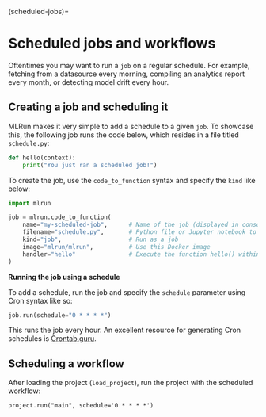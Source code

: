 (scheduled-jobs)=
# Scheduled jobs and workflows

Oftentimes you may want to run a `job` on a regular schedule. For example, fetching from a datasource every morning, compiling an analytics report every month, or detecting model drift every hour.

## Creating a job and scheduling it

MLRun makes it very simple to add a schedule to a given `job`. To showcase this, the following job runs the code below, which resides in a file titled `schedule.py`:

```python
def hello(context):
    print("You just ran a scheduled job!")
```

To create the job, use the `code_to_function` syntax and specify the `kind` like below:

```python
import mlrun

job = mlrun.code_to_function(
    name="my-scheduled-job",      # Name of the job (displayed in console and UI)
    filename="schedule.py",       # Python file or Jupyter notebook to run
    kind="job",                   # Run as a job
    image="mlrun/mlrun",          # Use this Docker image
    handler="hello"               # Execute the function hello() within code.py
)
```

**Running the job using a schedule**

To add a schedule, run the job and specify the `schedule` parameter using Cron syntax like so:

```python
job.run(schedule="0 * * * *")
```

This runs the job every hour. An excellent resource for generating Cron schedules is [Crontab.guru](https://crontab.guru/).

## Scheduling a workflow

After loading the project (`load_project`), run the project with the scheduled workflow:

```
project.run("main", schedule='0 * * * *')
```

